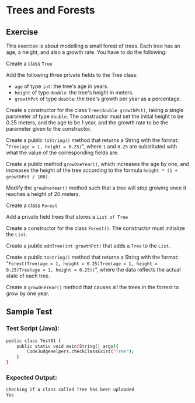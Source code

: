 # Trees and Forests

## Exercise
This exercise is about modelling a small forest of trees. Each tree has an age, a height, and also a growth rate. You have to do the following:

Create a class `Tree`

Add the following three private fields to the Tree class:

* `age` of type `int`: the tree's age in years.
* `height` of type `double`: the tree's height in meters.
* `growthPct` of type `double`: the tree's growth per year as a percentage.

Create a constructor for the class `Tree(double growthPct)`, taking a single parameter of type `double`. The constructor must set the initial height to be 0.25 meters, and the age to be 1 year, and the growth rate to be the parameter given to the constructor.

Create a public `toString()` method that returns a String with the format: "`Tree(age = 1, height = 0.25)`", where `1` and `0.25` are substituted with what the value of the corresponding fields are.

Create a public method `growOneYear()`, which increases the age by one, and increases the height of the tree according to the formula `height * (1 + growthPct / 100)`.

Modify the `growOneYear()` method such that a tree will stop growing once it reaches a height of 20 meters.

Create a class `Forest`

Add a private field trees that stores a `List of Tree`

Create a constructor for the class `Forest()`. The constructor must initialize the `List`.

Create a public `addTree(int growthPct)` that adds a `Tree` to the `List`.

Create a public `toString()` method that returns a String with the format: "`Forest(Tree(age = 1, height = 0.25)Tree(age = 1, height = 0.25)Tree(age = 1, height = 0.25))`", where the data reflects the actual state of each tree.

Create a `growOneYear()` method that causes all the trees in the forrest to grow by one year.

## Sample Test

### Test Script (Java):
```sh
public class Test01 {
    public static void main(String[] args){
        CodeJudgeHelpers.checkClassExist("Tree");
    }
}
```
### Expected Output:
```sh
Checking if a class called Tree has been uploaded
Yes
```